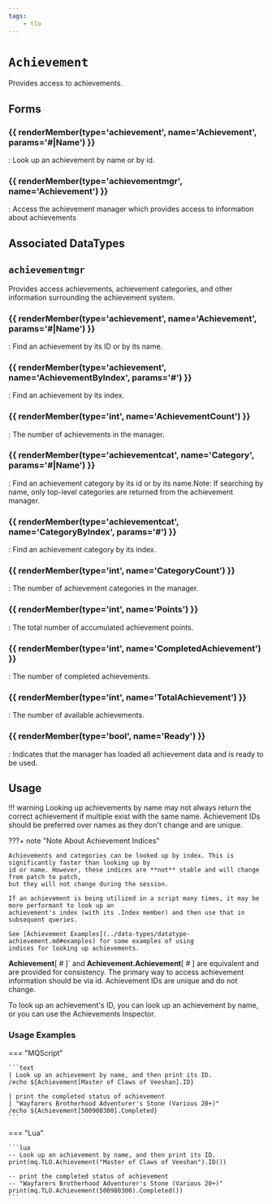 ```yaml
---
tags:
    - tlo
---
```

# `Achievement`

<!--tlo-desc-start-->
Provides access to achievements.
<!--tlo-desc-end-->
## Forms
<!--tlo-forms-start-->
### {{ renderMember(type='achievement', name='Achievement', params='#|Name') }}

:   Look up an achievement by name or by id.

### {{ renderMember(type='achievementmgr', name='Achievement') }}

:   Access the achievement manager which provides access to information about achievements
<!--tlo-forms-end-->

## Associated DataTypes

## `achievementmgr`

Provides access achievements, achievement categories, and other information surrounding the achievement system.

### {{ renderMember(type='achievement', name='Achievement', params='#|Name') }}

:   Find an achievement by its ID or by its name.

### {{ renderMember(type='achievement', name='AchievementByIndex', params='#') }}

:   Find an achievement by its index.

### {{ renderMember(type='int', name='AchievementCount') }}

:   The number of achievements in the manager.

### {{ renderMember(type='achievementcat', name='Category', params='#|Name') }}

:   Find an achievement category by its id or by its name.Note: If searching by name, only top-level categories are returned from the achievement manager.

### {{ renderMember(type='achievementcat', name='CategoryByIndex', params='#') }}

:   Find an achievement category by its index.

### {{ renderMember(type='int', name='CategoryCount') }}

:   The number of achievement categories in the manager.

### {{ renderMember(type='int', name='Points') }}

:   The total number of accumulated achievement points.

### {{ renderMember(type='int', name='CompletedAchievement') }}

:   The number of completed achievements.

### {{ renderMember(type='int', name='TotalAchievement') }}

:   The number of available achievements.

### {{ renderMember(type='bool', name='Ready') }}

:   Indicates that the manager has loaded all achievement data and is ready to be used.



## Usage

!!! warning
    Looking up achievements by name may not always return the correct achievement if multiple exist with the same name. Achievement IDs should
    be preferred over names as they don't change and are unique.

???+ note "Note About Achievement Indices"

    Achievements and categories can be looked up by index. This is significantly faster than looking up by
    id or name. However, these indices are **not** stable and will change from patch to patch,
    but they will not change during the session.

    If an achievement is being utilized in a script many times, it may be more performant to look up an
    achievement's index (with its .Index member) and then use that in subsequent queries.

    See [Achievement Examples](../data-types/datatype-achievement.md#examples) for some examples of using
    indices for looking up achievements.


**Achievement**[ _#_ ]` and **Achievement.Achievement**[ _#_ ] are equivalent and are provided for consistency. The primary way to access achievement information should be via id. Achievement IDs are unique and do not change.

To look up an achievement's ID, you can look up an achievement by name, or you can use the Achievements Inspector.


### Usage Examples

=== "MQScript"

    ```text
    | Look up an achievement by name, and then print its ID.
    /echo ${Achievement[Master of Claws of Veeshan].ID}

    | print the completed status of achievement
    | "Wayfarers Brotherhood Adventurer's Stone (Various 20+)"
    /echo ${Achievement[500980300].Completed}
    ```

=== "Lua"

    ```lua
    -- Look up an achievement by name, and then print its ID.
    print(mq.TLO.Achievement("Master of Claws of Veeshan").ID())

    -- print the completed status of achievement
    -- "Wayfarers Brotherhood Adventurer's Stone (Various 20+)"
    print(mq.TLO.Achievement(500980300).Completed())
    ```
<!--tlo-linkrefs-start-->
[int]: ../data-types/datatype-int.md
[bool]: ../data-types/datatype-bool.md
[achievement]: ../data-types/datatype-achievement.md
[achievementcat]: ../data-types/datatype-achievementcat.md
<!--tlo-linkrefs-end-->
